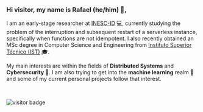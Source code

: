 ### Hi visitor, my name is Rafael (he/him) 👋,

I am an early-stage researcher at [INESC-ID](https://www.inesc-id.pt/) 💻, currently studying the problem of the interruption and subsequent restart of a serverless instance, specifically when functions are not idempotent. I also recently obtained an MSc degree in Computer Science and Engineering from [Instituto Superior Técnico (IST)](https://tecnico.ulisboa.pt/) 🎓.

My main interests are within the fields of **Distributed Systems** and **Cybersecurity** 🧐. I am also trying to get into the **machine learning** realm 🤖 and some of my current personal projects follow that interest.

<br>
<p  align="left">
<img src="https://visitor-badge.laobi.icu/badge?page_id=rafael-c-alexandre" alt="visitor badge"/>       
</p>

<!--
Here are some ideas to get you started:

- 🔭 I’m currently working on ...
- 🌱 I’m currently learning ...
- 👯 I’m looking to collaborate on ...
- 🤔 I’m looking for help with ...
- 💬 Ask me about ...
- 📫 How to reach me: ...
- 😄 Pronouns: ...
- ⚡ Fun fact: ...
-->

